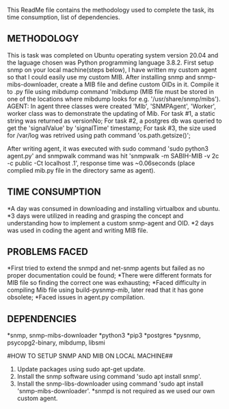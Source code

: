 This ReadMe file contains the methodology used to complete the task, its time consumption, list of dependencies.

## METHODOLOGY
This is task was completed on Ubuntu operating system version 20.04 and the laguage chosen was Python programming language 3.8.2. First setup snmp on your local machine(steps below), I have written my custom agent so that I could easily use my custom MIB. After installing snmp and snmp-mibs-downloader, create a MIB file and define custom OIDs in it. Compile it to .py file using mibdump command 'mibdump <filename> (MIB file must be stored in one of the locations where mibdump looks for e.g. '/usr/share/snmp/mibs').
AGENT: In agent three classes were created 'MIb', 'SNMPAgent', 'Worker', worker class was to demonstrate the updating of Mib.
For task #1, a static string was returned as versionNo;
For task #2, a postgres db was queried to get the 'signalValue' by 'signalTime' timestamp;
For task #3, the size used for /var/log was retrived using path command 'os.path.getsize(<path>)';

After writing agent, it was executed with sudo command 'sudo python3 agent.py' and snmpwalk command was hit 'snmpwalk -m SABIH-MIB -v 2c -c public -Ct localhost .1', response time was ~0.06seconds (place complied mib.py file in the directory same as agent).

## TIME CONSUMPTION
*A day was consumed in downloading and installing virtualbox and ubuntu.
*3 days were utilized in reading and grasping the concept and understanding how to implement a custom snmp-agent and OID.
*2 days was used in coding the agent and writing MIB file.

## PROBLEMS FACED
*First tried to extend the snmpd and net-snmp agents but failed as no proper documentation could be found;
*There were different formats for MIB file so finding the correct one was exhausting;
*Faced difficulty in compiling Mib file using build-pysnmp-mib, later read that it has gone obsolete;
*Faced issues in agent.py compilation.

## DEPENDENCIES
*snmp, snmp-mibs-downloader
*python3
*pip3
*postgres
*pysnmp, psycopg2-binary, mibdump, libsmi

#HOW TO SETUP SNMP AND MIB ON LOCAL MACHINE##
1. Update packages using sudo apt-get update.
2. Install the snmp software using command 'sudo apt install snmp'.
3. Install the snmp-libs-downloader using command 'sudo apt install 'snmp-mibs-downloader'.
*snmpd is not required as we used our own custom agent.
